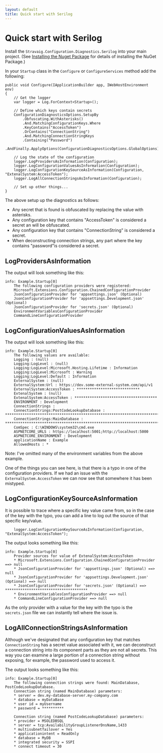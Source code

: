 ```yaml
---
layout: default
title: Quick start with Serilog
---
```


# Quick start with Serilog

Install the `Stravaig.Configuration.Diagnostics.Serilog` into your main project. (See [Installing the Nuget Package](installing-the-package.md) for 
details of installing the NuGet Package.)

In your `Startup` class in the `Configure` or `ConfigureServices` method add the following:

```
public void Configure(IApplicationBuilder app, IWebHostEnvironment env)
{
    // Get the logger
    var logger = Log.ForContext<Startup>();

    // Define which keys contain secrets
    ConfigurationDiagnosticsOptions.SetupBy
        .Obfuscating.WithAsterisks()
        .And.MatchingConfigurationKeys.Where
        .KeyContains("AccessToken")
        .OrContains("ConnectionString")
        .And.MatchingConnectionStringKeys
        .Containing("Password")
        .AndFinally.ApplyOptions(ConfigurationDiagnosticsOptions.GlobalOptions);
    
    // Log the state of the configuration
    logger.LogProvidersAsInformation(Configuration);
    logger.LogConfigurationValuesAsInformation(Configuration);
    logger.LogConfigurationKeySourceAsInformation(Configuration, "ExtenalSystem:AccessToken");
    logger.LogAllConnectionStringsAsInformation(Configuration);

    // Set up other things...
}
```

The above setup up the diagnostics as follows:

* Any secret that is found is obfuscated by replacing the value with asterisks.
* Any configuration key that contains "AccessToken" is considered a secret an will be obfuscated.
* Any configuration key that contains "ConnectionString" is considered a secret.
* When deconstructing connection strings, any part where the key contains "password"is considered a secret.

## LogProvidersAsInformation

The output will look something like this:

```
info: Example.Startup[0]
    The following configuration providers were registered:
    Microsoft.Extensions.Configuration.ChainedConfigurationProvider
    JsonConfigurationProvider for 'appsettings.json' (Optional)
    JsonConfigurationProvider for 'appsettings.Development.json' (Optional)
    JsonConfigurationProvider for 'secrets.json' (Optional)
    EnvironmentVariablesConfigurationProvider
    CommandLineConfigurationProvider
```

## LogConfigurationValuesAsInformation

The output will look something like this:

```
info: Example.Startup[0]
    The following values are available:
    Logging : (null)
    Logging:LogLevel : (null)
    Logging:LogLevel:Microsoft.Hosting.Lifetime : Information
    Logging:LogLevel:Microsoft : Warning
    Logging:LogLevel:Default : Information
    ExternalSystem : (null)
    ExternalSystem:Url : https://dev.some-external-system.com/api/v1
    ExternalSystem:AccessToken : *****************************
    ExtenalSystem : (null)
    ExtenalSystem:AccessToken : **************************************
    ENVIRONMENT : Development
    ConnectionStrings :
    ConnectionStrings:PostCodeLookupDatabase : **********************************************************************************************************************************************************************************
    ConnectionStrings:MainDatabase : ********************************************************************************************************
    ComSpec : C:\WINDOWS\system32\cmd.exe
    ASPNETCORE_URLS : https://localhost:5001;http://localhost:5000
    ASPNETCORE_ENVIRONMENT : Development
    applicationName : Example
    AllowedHosts : *
```

Note: I've omitted many of the environment variables from the above example.

One of the things you can see here, is that there is a typo in one of the configuration providers. If we had an issue with the `ExternalSystem.AccessToken` we can now see that somewhere it has been mistyped.

## LogConfigurationKeySourceAsInformation

It is possible to trace where a specific key value came from, so in the case of the key with the typo, you can add a line to log out the source of that specific key/value.

```
    logger.LogConfigurationKeySourceAsInformation(Configuration, "ExtenalSystem:AccessToken");
```

The output looks something like this:

```
info: Example.Startup[0]
    Provider sources for value of ExtenalSystem:AccessToken
    * Microsoft.Extensions.Configuration.ChainedConfigurationProvider ==> null
    * JsonConfigurationProvider for 'appsettings.json' (Optional) ==> null
    * JsonConfigurationProvider for 'appsettings.Development.json' (Optional) ==> null
    * JsonConfigurationProvider for 'secrets.json' (Optional) ==> **************************************
    * EnvironmentVariablesConfigurationProvider ==> null
    * CommandLineConfigurationProvider ==> null
```

As the only provider with a value for the key with the typo is the `secrets.json` file we can instantly tell where the issue is.

## LogAllConnectionStringsAsInformation

Although we've designated that any configuration key that matches `ConnectionString` has a secret value associated with it, we can deconstruct a connection string into its component parts as they are not all secrets. This way you can examine a large portion of a connection string without exposing, for example, the password used to access it.

The output looks something like this:

```
info: Example.Startup[0]
    The following connection strings were found: MainDatabase, PostCodeLookupDatabase.
    Connection string (named MainDatabase) parameters:
    * server = dev.my-database-server.my-company.com
    * database = myDataBase
    * user id = myUsername
    * password = **********

    Connection string (named PostCodeLookupDatabase) parameters:
    * provider = MSOLEDBSQL
    * server = tcp:AvailabilityGroupListenerDnsName,1433
    * multisubnetfailover = Yes
    * applicationintent = ReadOnly
    * database = MyDB
    * integrated security = SSPI
    * connect timeout = 30
```
